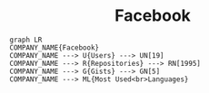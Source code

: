 <h1 align="center">Facebook</h1>

```mermaid
graph LR
COMPANY_NAME{Facebook}
COMPANY_NAME ---> U{Users} ---> UN[19]
COMPANY_NAME ---> R{Repositories} ---> RN[1995]
COMPANY_NAME ---> G{Gists} ---> GN[5]
COMPANY_NAME ---> ML{Most Used<br>Languages}
```

